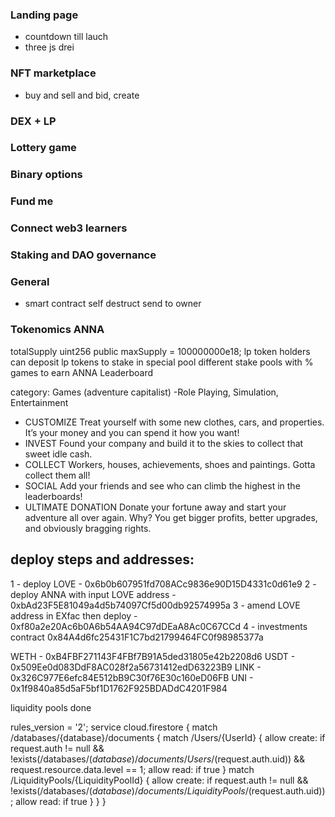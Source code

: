 ### Landing page
- countdown till lauch
- three js drei

### NFT marketplace

- buy and sell and bid, create

### DEX + LP
### Lottery game
### Binary options
### Fund me
### Connect web3 learners
### Staking and DAO governance

### General
- smart contract self destruct send to owner


### Tokenomics ANNA
totalSupply uint256 public maxSupply = 100000000e18;
lp token holders can deposit lp tokens to stake in special pool
different stake pools with %
games to earn ANNA
Leaderboard

category: Games (adventure capitalist)
-Role Playing, Simulation, Entertainment
- CUSTOMIZE Treat yourself with some new clothes, cars, and properties. It’s your money and you can spend it how you want!
- INVEST Found your company and build it to the skies to collect that sweet idle cash.
- COLLECT Workers, houses, achievements, shoes and paintings. Gotta collect them all!
- SOCIAL Add your friends and see who can climb the highest in the leaderboards!
- ULTIMATE DONATION Donate your fortune away and start your adventure all over again. Why? You get bigger profits, better upgrades, and obviously bragging rights.


## deploy steps and addresses:
1 - deploy LOVE - 0x6b0b607951fd708ACc9836e90D15D4331c0d61e9
2 - deploy ANNA with input LOVE address - 0xbAd23F5E81049a4d5b74097Cf5d00db92574995a
3 - amend LOVE address in EXfac then deploy - 0xf80a2e20Ac6b0A6b54AA94C97dDEaA8Ac0C67CCd
4 - investments contract 0x84A4d6fc25431F1C7bd21799464FC0f98985377a

WETH - 0xB4FBF271143F4FBf7B91A5ded31805e42b2208d6
USDT - 0x509Ee0d083DdF8AC028f2a56731412edD63223B9
LINK - 0x326C977E6efc84E512bB9C30f76E30c160eD06FB
UNI - 0x1f9840a85d5aF5bf1D1762F925BDADdC4201F984

liquidity pools done



rules_version = '2';
service cloud.firestore {
  match /databases/{database}/documents {
    match /Users/{UserId} {
      allow create: if request.auth != null && !exists(/databases/$(database)/documents/Users/$(request.auth.uid)) && request.resource.data.level == 1;
     allow read: if true
    }
    match /LiquidityPools/{LiquidityPoolId} {
      allow create: if request.auth != null && !exists(/databases/$(database)/documents/LiquidityPools/$(request.auth.uid));
      allow read: if true
    }
  }
}
  